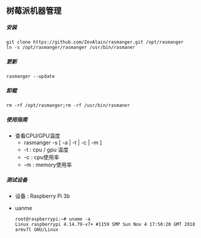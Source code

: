 ## 树莓派机器管理

##### 安装

```
git clone https://github.com/ZevAlain/rasmanger.git /opt/rasmanger
ln -s /opt/rasmanger/rasmanger /usr/bin/rasmaner
```

##### 更新

```
rasmanger --update
```

##### 卸载

```
rm -rf /opt/rasmanger;rm -rf /usr/bin/rasmaner
```

##### 使用指南

- 查看CPU/GPU温度  
  - rasmanger -s [ -a | -t | -c | -m ]
  - -t : cpu / gpu 温度
  - -c : cpu使用率
  - -m : memory使用率

##### 测试设备

- 设备 : Raspberry Pi 3b

- uanme

  ```
  root@raspberrypi:~# uname -a
  Linux raspberrypi 4.14.79-v7+ #1159 SMP Sun Nov 4 17:50:20 GMT 2018 armv7l GNU/Linux
  ```




